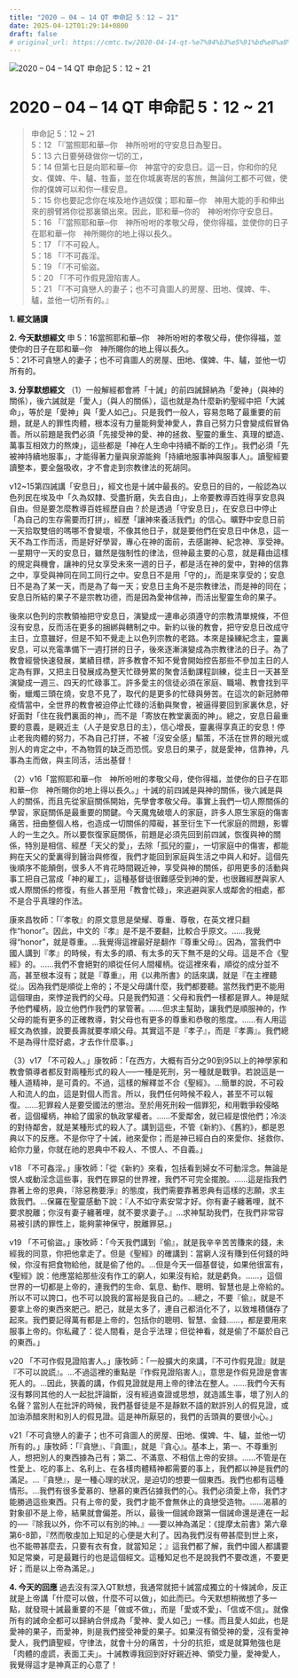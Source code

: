 ```yaml
---
title: "2020 – 04 – 14 QT 申命記 5：12 ~ 21"
date: 2025-04-12T01:29:14+0800
draft: false
# original_url: https://cmtc.tw/2020-04-14-qt-%e7%94%b3%e5%91%bd%e8%a8%98-5%ef%bc%9a12-21
---
```


![2020 – 04 – 14 QT 申命記 5：12 ~ 21](/images/qt.jpg   "2020 – 04 – 14 QT 申命記 5：12 ~ 21")

# 2020 – 04 – 14 QT 申命記 5：12 ~ 21

> 申命記 5：12 ~ 21  
> 5：12 「『當照耶和華─你　神所吩咐的守安息日為聖日。  
> 5：13 六日要勞碌做你一切的工，  
> 5：14 但第七日是向耶和華─你　神當守的安息日。這一日，你和你的兒女、僕婢、牛、驢、牲畜，並在你城裏寄居的客旅，無論何工都不可做，使你的僕婢可以和你一樣安息。  
> 5：15 你也要記念你在埃及地作過奴僕；耶和華─你　神用大能的手和伸出來的膀臂將你從那裏領出來。因此，耶和華─你的　神吩咐你守安息日。  
> 5：16 「『當照耶和華─你　神所吩咐的孝敬父母，使你得福，並使你的日子在耶和華─你　神所賜你的地上得以長久。  
> 5：17 「『不可殺人。  
> 5：18 「『不可姦淫。  
> 5：19 「『不可偷盜。  
> 5：20 「『不可作假見證陷害人。  
> 5：21 「『不可貪戀人的妻子；也不可貪圖人的房屋、田地、僕婢、牛、驢，並他一切所有的。』

**1. 經文誦讀**

**2.  今天默想經文**
申 5：16當照耶和華─你　神所吩咐的孝敬父母，使你得福，並使你的日子在耶和華─你　神所賜你的地上得以長久。  
5：21不可貪戀人的妻子；也不可貪圖人的房屋、田地、僕婢、牛、驢，並他一切所有的。

**3. 分享默想經文**
（1）一般解經都會將「十誡」的前四誡歸納為「愛神」（與神的關係），後六誡就是「愛人」（與人的關係），這也就是為什麼新約聖經中把「大誡命」，等於是「愛神」與「愛人如己」。只是我們一般人，容易忽略了最重要的前題，就是人的罪性肉體，根本沒有力量能夠愛神愛人，靠自己努力只會變成假冒偽善。所以前題是我們必須「先接受神的愛、神的拯救、聖靈的重生、真理的塑造、萬事互相效力的熬煉」，這些都是「神在人生命中持續不斷的工作」。我們必須「先被神持續地服事」，才能得著力量與泉源能夠「持續地服事神與服事人」。讀聖經要讀整本，要全盤吸收，才不會走到宗教律法的死胡同。

v12\~15第四誡講「安息日」，經文也是十誡中最長的。安息日的目的，一般認為以色列民在埃及中「久為奴隸、受盡折磨，失去自由」，上帝要教導百姓得享安息與自由。但是要怎麼教導百姓經歷自由？於是透過「守安息日」，在安息日中停止「為自己的生存需要而打拼」，經歷「讓神來養活我們」的信心。曠野中安息日前一天拾取雙倍的嗎哪不會變壞，不像其他日子，就是要他們在安息日中休息，這一天不為工作而活，而是好好學習，專心在神的面前，去感謝神、紀念神、享受神。一星期守一天的安息日，雖然是強制性的律法，但神最主要的心意，就是藉由這樣的規定與機會，讓神的兒女享受未來一週的日子，都是活在神的愛中，對神的信靠之中，享受與神同在同工同行之中。安息日不是用「守的」，而是來享受的；安息日不是為了某一天，而是為了每一天；安息日主角不是宗教律法，而是神的同在；安息日所結的果子不是宗教功德，而是因為愛神信神，而活出聖靈生命的果子。

後來以色列的宗教領袖把守安息日，演變成一連串必須遵守的宗教清單規條，不但沒有安息，反而活在更多的捆綁與轄制之中。新約以後的教會，把守安息日改成守主日，立意雖好，但是不知不覺走上以色列宗教的老路。本來是操練紀念主，靈裏安息，可以充電準備下一週打拼的日子，後來逐漸演變成為宗教律法的日子。為了教會經營快速發展，業績目標，許多教會不知不覺會開始控告那些不參加主日的人定為有罪，又把主日發展成為整天忙碌勞累的聚會活動課程訓練，從主日一天甚至演變成一週三、四天的忙碌事工。許多愛主的信徒必須在家庭、職場、教會找到平衡，蠟燭三頭在燒，安息不見了，取代的是更多的忙碌與勞苦。在這次的新冠肺帶疫情當中，全世界的教會被迫停止忙碌的活動與聚會，被逼得要回到家裏休息，好好面對「住在我們裏面的神」，而不是「寄放在教堂裏面的神」。總之，安息日最重要的意義，是親近主（人子是安息日的主），信心增長，靈裏得享真正的安息！停止老我肉體的努力，不為自己打拼，不被「沒安全感」驅策，不活在世界的眼光或別人的肯定之中，不為物質的缺乏而恐慌。安息日的果子，就是愛神，信靠神，凡事為主而做，與主同活，活出基督！

（2）v16「當照耶和華─你　神所吩咐的孝敬父母，使你得福，並使你的日子在耶和華─你　神所賜你的地上得以長久。」十誡的前四誡是與神的關係，後六誡是與人的關係，而且先從家庭關係開始，先學會孝敬父母。事實上我們一切人際關係的學習，家庭關係是最重要的關鍵。今天魔鬼破壞人的家庭，許多人原生家庭的傷害痛苦，扭曲整個人格，也造成一切關係的障礙，甚至衍生下一代家庭的問題，影響人的一生之久。所以要恢復家庭關係，前題是必須先回到前四誡，恢復與神的關係，特別是相信、經歷「天父的愛」，去除「孤兒的靈」，一切家庭中的傷害，都能夠在天父的愛裏得到醫治與修復，我們才能回到家庭與生活之中與人和好。這個先後順序不能顛倒，很多人不肯花時間親近神，享受與神的關係，卻用更多的活動與事工把自己當成「神的雇工」，這種基督徒很難感受到神的愛，也很難經歷與家人或人際關係的修復，有些人甚至用「教會忙碌」，來逃避與家人或鄰舍的相處，都不是合乎真理的作法。

康來昌牧師：「『孝敬』的原文意思是榮耀、尊重、尊敬，在英文裡只翻作“honor”。因此，中文的『孝』是不是不要翻，比較合乎原文。……我覺得“honor”，就是尊重。…我覺得這裡最好是翻作『尊重父母』。因為，當我們中國人講到『孝』的時候，有太多的順、有太多的天下無不是的父母。這是不合《聖經》的。……我們不會絕對的順從任何人間權柄。從這裡來看，順從的成分並不高，甚至根本沒有；就是『尊重』，用《以弗所書》的話來講，就是『在主裡聽從』。因為我們是順從上帝的；不是父母講什麼，我們都要聽。當然我們更不能用這個理由，來悖逆我們的父母。只是我們知道：父母和我們一樣都是罪人。神是賦予他們權柄，設立他們作我們的掌管著。……但求主幫助，讓我們是順服神的，作父母的能有更多的正確教導，對父母也有更多的尊重和恭敬的態度。……有人用這經文為依據，說要長壽就要孝順父母。其實這不是『孝子』，而是『孝壽』。我們總不是為得什麼好處，才去作什麼事。」

（3）v17 「不可殺人。」康牧師：「在西方，大概有百分之90到95以上的神學家和教會領導者都反對兩種形式的殺人──一種是死刑，另一種就是戰爭。若說這是一種人道精神，是可貴的。不過，這樣的解釋並不合《聖經》。…簡單的說，不可殺人和流人的血，這是對個人而言。所以，我們任何時候不殺人，甚至不可以報復。……犯罪殺人是要受國法的懲治。至於用死刑殺一個罪犯，和用戰爭殺侵略者，這個權柄，神給了國家的執政掌權者。……不愛鄰舍，就已經是恨他們；冷淡的對待鄰舍，就是某種形式的殺人了。講到這些，不管《新約》、《舊約》，都是恩典以下的反應。不是你守了十誡，祂來愛你；而是神已經白白的來愛你、拯救你、給你力量，你就在祂的恩典中不殺人、不恨人、不自義。」

v18 「不可姦淫。」康牧師：「從《新約》來看，包括看到婦女不可動淫念。無論是恨人或動淫念這些事，我們在罪惡的世界裡，我們不可完全擺脫。……這是指我們靠著上帝的恩典，『除惡務要淨』的態度，我們需要靠著恩典有這樣的志願，求主救我們。…保羅在聖靈感動下說：『人不如守素安常才好。你有妻子纏著哩，就不要求脫離；你沒有妻子纏著哩，就不要求妻子。』…求神幫助我們，在我們非常容易被引誘的罪性上，能夠蒙神保守，脫離罪惡。」

v19 「不可偷盜。」康牧師：「今天我們講到『偷』，就是我辛辛苦苦賺來的錢，未經我的同意，你把他拿走了。但是《聖經》的確講到：當窮人沒有賺到任何錢的時候，你沒有把食物給他，就是偷了他的。…但是今天一個基督徒，如果他很富有，《聖經》說：他應當給那些沒有作工的窮人，如果沒有給，就是虧負。……，這個世界的一切都是上帝的，連我們的生命、氣息、動作、聰明、智慧也是上帝給的。所以不可以誇口，也不可以說我的富裕是我自己的。…總之，不要『偷』，就是不要拿上帝的東西來肥己。肥己，就是太多了，連自己都消化不了，以致堆積儲存了起來。我們要記得萬有都是上帝的，包括你的聰明、智慧、金錢……，都是要用來服事上帝的。你私藏了：從人間看，是合乎法理；但從神看，就是偷了不屬於自己的東西。」

v20 「不可作假見證陷害人。」康牧師：「一般擴大的來講，『不可作假見證』就是『不可以說謊』。…不過這裡的重點是『作假見證陷害人』，意思是作假見證是會害死人的。…因此，狹義的講，作假見證就是用上帝的律法在整人。……我們今天有沒有夥同其他的人一起批評論斷，沒有經過查證或思想，就造謠生事，壞了別人的名聲？當別人在批評的時候，我們基督徒是不是靜默不語的默許別人的假見證，或加油添醋來附和別人的假見證。這是神所厭惡的，我們的舌頭眞的要很小心。」

v21「不可貪戀人的妻子；也不可貪圖人的房屋、田地、僕婢、牛、驢，並他一切所有的。」康牧師：「『貪戀』、『貪圖』，就是『貪心』。基本上，第一、不尊重別人，想把別人的東西據為己有；第二、不滿意、不相信上帝的安排。……不管是在性愛上、吃的事上、名利上、在各樣肉體精神都需要的事上，我們都以神是我們的滿足。…『貪戀』，是一種心理的狀況，是迫切的想要一個東西。我們也都有這種情形。…我們有很多愛慕的、戀慕的東西佔據我們的心。我們必須愛上帝，我們才能勝過這些東西。只有上帝的愛，我們才能不會無休止的貪戀受造物。……渴慕的對象卻不是上帝，結果就會偏差。所以，最後一個誡命跟第一個誡命還是連在一起的──『除我以外，你不可以有別的神。』──要以神為滿足：《提摩太前書》第六章第6-8節，『然而敬虔加上知足的心便是大利了。因為我們沒有帶甚麼到世上來，也不能帶甚麼去，只要有衣有食，就當知足；』這我們都了解，我們中國人都講要知足常樂，可是最難行的也是這個經文。這種知足也不是說我們不要改進，不要更好；而是以上帝為滿足。」

**4. 今天的回應**
過去沒有深入QT默想，我通常就把十誡當成獨立的十條誡命，反正就是上帝講「什麼可以做，什麼不可以做」，如此而已。今天默想稍微想了多一點，就發現十誡最重要的不是「做或不做」，而是「愛或不愛」、「信或不信」。就像所有的誡命全都可以歸納合併成為「愛神、愛人如己」一樣。而且愛人如此，也是愛神的果子，而愛神，則是我們接受神愛的果子。如果沒有領受神的愛，沒有愛神愛人，我們讀聖經，守律法，就會十分的痛苦，十分的抗拒，或是就算勉強也是「肉體的虛謊，表面工夫」。十誡教導我回到好好親近神、領受力量，愛神愛人，我覺得這才是神真正的心意了！
